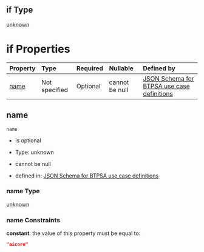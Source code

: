 ## if Type

unknown

# if Properties

| Property      | Type          | Required | Nullable       | Defined by                                                                                                                                                                                                      |
| :------------ | :------------ | :------- | :------------- | :-------------------------------------------------------------------------------------------------------------------------------------------------------------------------------------------------------------- |
| [name](#name) | Not specified | Optional | cannot be null | [JSON Schema for BTPSA use case definitions](btpsa-usecase-properties-services-items-allof-1-then-allof-3-if-properties-name.md "undefined#/properties/services/items/allOf/1/then/allOf/3/if/properties/name") |

## name



`name`

*   is optional

*   Type: unknown

*   cannot be null

*   defined in: [JSON Schema for BTPSA use case definitions](btpsa-usecase-properties-services-items-allof-1-then-allof-3-if-properties-name.md "undefined#/properties/services/items/allOf/1/then/allOf/3/if/properties/name")

### name Type

unknown

### name Constraints

**constant**: the value of this property must be equal to:

```json
"aicore"
```
